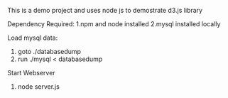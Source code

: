 This is a demo project and uses node js to demostrate d3.js library

Dependency Required:
1.npm and node installed
2.mysql installed locally

Load mysql data:
1. goto ./databasedump
2. run ./mysql < databasedump

Start Webserver
1. node server.js
